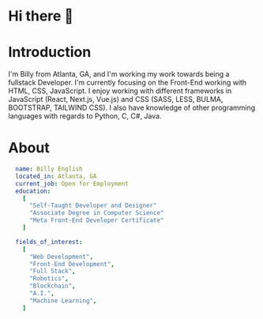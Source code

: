 # Hi there 👋

# Introduction

I'm Billy from Atlanta, GA, and I'm working my work towards being a fullstack Developer. I'm currently focusing on the Front-End working with HTML, CSS, JavaScript. I enjoy working with different frameworks in JavaScript (React, Next.js, Vue.js) and CSS (SASS, LESS, BULMA, BOOTSTRAP, TAILWIND CSS). I also have knowledge of other programming languages with regards to Python, C, C#, Java.

# About

``` yaml
  name: Billy English
  located_in: Atlanta, GA
  current_job: Open for Employment
  education:
    [
      "Self-Taught Developer and Designer"
      "Associate Degree in Computer Science"
      "Meta Front-End Developer Certificate"
    ]

  fields_of_interest:
    [
      "Web Development",
      "Front-End Development",
      "Full Stack",
      "Robotics",
      "Blockchain",
      "A.I.",
      "Machine Learning",
    ]
```
